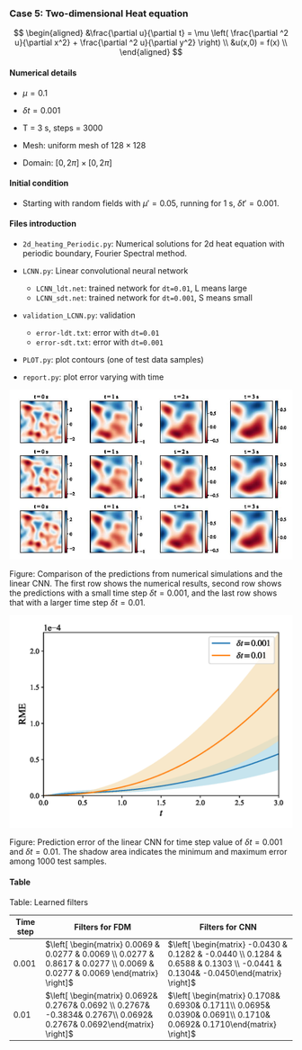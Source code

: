 ### Case 5: Two-dimensional Heat equation

$$
\begin{aligned}
    &\frac{\partial u}{\partial t} = \mu \left( \frac{\partial ^2 u}{\partial x^2} + \frac{\partial ^2 u}{\partial y^2} \right)   \\
    &u(x,0) = f(x)       \\
\end{aligned}
$$

#### Numerical details

* $\mu=0.1$

* $\delta t=0.001$
* T = 3 s, steps = 3000

* Mesh: uniform mesh of $128\times 128$
* Domain: $[0,2\pi]\times[0,2\pi]$

#### Initial condition

* Starting with random fields with $\mu'=0.05$, running for 1 s, $\delta t'=0.001$.

#### Files introduction

* `2d_heating_Periodic.py`:  Numerical solutions for 2d heat equation with periodic boundary, Fourier Spectral method.

* `LCNN.py`:  Linear convolutional neural network
  * `LCNN_ldt.net`: trained network for `dt=0.01`, L means large
  * `LCNN_sdt.net`: trained network for `dt=0.001`, S means small
* `validation_LCNN.py`:  validation
  * `error-ldt.txt`: error with `dt=0.01`
  * `error-sdt.txt`: error with `dt=0.001`

* `PLOT.py`: plot contours (one of test data samples)

* `report.py`: plot error varying with time

![2d_heat](2d_heat.jpg)

Figure: Comparison of the predictions from numerical simulations and the linear CNN. The first row shows the numerical results, second row shows the predictions with a small time step $\delta t=0.001$, and the last row shows that with a larger time step $\delta t=0.01$.

![2d_heat_error](2d_heat_error.png)

Figure: Prediction error of the linear CNN for time step value of $\delta t=0.001$ and $\delta t=0.01$. The shadow area indicates the minimum and maximum error among $1000$ test samples.

#### Table

Table: Learned filters

| Time step | Filters for FDM                                              | Filters for CNN                                              |
| --------- | ------------------------------------------------------------ | ------------------------------------------------------------ |
| 0.001     | $\left[ \begin{matrix} 0.0069 & 0.0277 & 0.0069 \\ 0.0277 & 0.8617 & 0.0277 \\ 0.0069 & 0.0277 & 0.0069  \end{matrix} \right]$ | $\left[ \begin{matrix} -0.0430 & 0.1282 & -0.0440 \\ 0.1284 & 0.6588 & 0.1303 \\ -0.0441 & 0.1304& -0.0450\end{matrix} \right]$ |
| 0.01      | $\left[ \begin{matrix} 0.0692& 0.2767& 0.0692 \\ 0.2767& -0.3834& 0.2767\\ 0.0692& 0.2767& 0.0692\end{matrix} \right]$ | $\left[ \begin{matrix} 0.1708& 0.6930& 0.1711\\ 0.0695& 0.0390& 0.0691\\ 0.1710& 0.0692& 0.1710\end{matrix} \right]$ |

